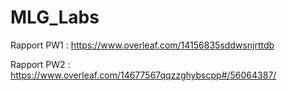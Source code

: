 # MLG_Labs

Rapport PW1 : https://www.overleaf.com/14156835sddwsnjrttdb

Rapport PW2 : https://www.overleaf.com/14677567qqzzghybscpp#/56064387/
